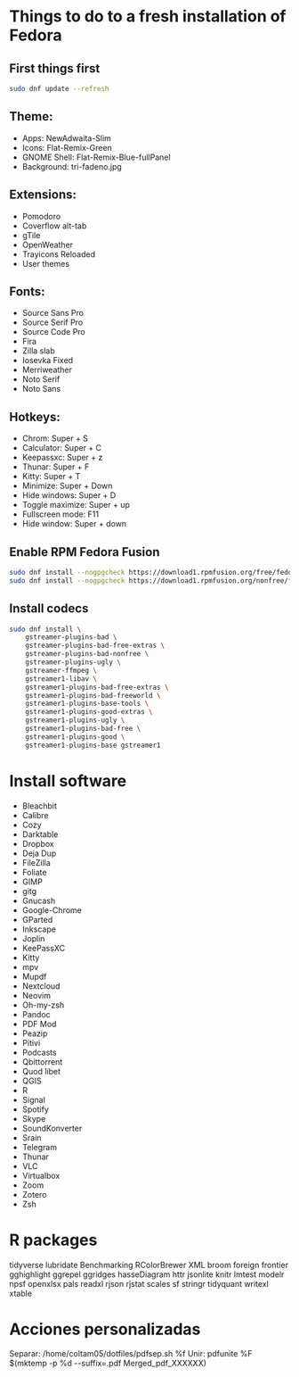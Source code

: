# Things to do to a fresh installation of Fedora

## First things first

```bash
sudo dnf update --refresh
```

## Theme:
- Apps: NewAdwaita-Slim
- Icons: Flat-Remix-Green
- GNOME Shell: Flat-Remix-Blue-fullPanel
- Background: tri-fadeno.jpg

## Extensions:
- Pomodoro
- Coverflow alt-tab
- gTile
- OpenWeather
- Trayicons Reloaded
- User themes

## Fonts:
- Source Sans Pro
- Source Serif Pro
- Source Code Pro
- Fira
- Zilla slab
- Iosevka Fixed
- Merriweather
- Noto Serif
- Noto Sans

## Hotkeys:
- Chrom: Super + S
- Calculator: Super + C
- Keepassxc: Super + z
- Thunar: Super + F
- Kitty: Super + T
- Minimize: Super + Down
- Hide windows: Super + D
- Toggle maximize: Super + up
- Fullscreen mode: F11
- Hide window: Super + down


## Enable RPM Fedora Fusion

```bash
sudo dnf install --nogpgcheck https://download1.rpmfusion.org/free/fedora/rpmfusion-free-release-33.noarch.rpm
sudo dnf install --nogpgcheck https://download1.rpmfusion.org/nonfree/fedora/rpmfusion-nonfree-release-t1.noarch.rpm
```

## Install codecs

```bash
sudo dnf install \
	gstreamer-plugins-bad \
	gstreamer-plugins-bad-free-extras \
	gstreamer-plugins-bad-nonfree \
	gstreamer-plugins-ugly \
	gstreamer-ffmpeg \
	gstreamer1-libav \
	gstreamer1-plugins-bad-free-extras \
	gstreamer1-plugins-bad-freeworld \
	gstreamer1-plugins-base-tools \
	gstreamer1-plugins-good-extras \
	gstreamer1-plugins-ugly \
	gstreamer1-plugins-bad-free \
	gstreamer1-plugins-good \
	gstreamer1-plugins-base gstreamer1
```

# Install software
- Bleachbit
- Calibre
- Cozy
- Darktable
- Dropbox
- Deja Dup
- FileZilla
- Foliate
- GIMP
- gitg
- Gnucash
- Google-Chrome
- GParted
- Inkscape
- Joplin
- KeePassXC
- Kitty
- mpv
- Mupdf
- Nextcloud
- Neovim
- Oh-my-zsh
- Pandoc
- PDF Mod
- Peazip
- Pitivi
- Podcasts
- Qbittorrent
- Quod libet
- QGIS
- R
- Signal
- Spotify
- Skype
- SoundKonverter
- Srain
- Telegram
- Thunar
- VLC
- Virtualbox
- Zoom
- Zotero
- Zsh

# R packages
tidyverse
lubridate
Benchmarking
RColorBrewer
XML
broom
foreign
frontier
gghighlight
ggrepel
ggridges
hasseDiagram
httr
jsonlite
knitr
lmtest
modelr
npsf
openxlsx
pals
readxl
rjson
rjstat
scales
sf
stringr
tidyquant
writexl
xtable

# Acciones personalizadas

Separar: /home/coltam05/dotfiles/pdfsep.sh %f
Unir: pdfunite %F $(mktemp -p %d --suffix=.pdf Merged_pdf_XXXXXX)
